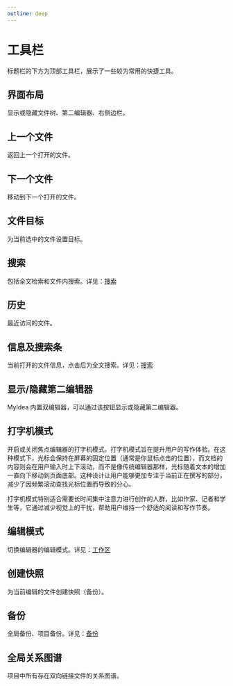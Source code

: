 ```yaml
---
outline: deep
---
```


# 工具栏

标题栏的下方为顶部工具栏，展示了一些较为常用的快捷工具。

## 界面布局

显示或隐藏文件树、第二编辑器、右侧边栏。

## 上一个文件

返回上一个打开的文件。

## 下一个文件

移动到下一个打开的文件。

## 文件目标

为当前选中的文件设置目标。

## 搜索

包括全文检索和文件内搜索。详见：[搜索](../search)

## 历史

最近访问的文件。


## 信息及搜索条

当前打开的文件信息，点击后为全文搜索。详见：[搜索](../search)

## 显示/隐藏第二编辑器

MyIdea 内置双编辑器，可以通过该按钮显示或隐藏第二编辑器。

## 打字机模式

开启或关闭焦点编辑器的打字机模式。打字机模式旨在提升用户的写作体验。在这种模式下，光标会保持在屏幕的固定位置（通常是你鼠标点击的位置），而文档的内容则会在用户输入时上下滚动，而不是像传统编辑器那样，光标随着文本的增加一直向下移动到页面底部。这种设计让用户能够更加专注于当前正在撰写的部分，减少了因频繁滚动查找光标位置而导致的分心。

打字机模式特别适合需要长时间集中注意力进行创作的人群，比如作家、记者和学生等，它通过减少视觉上的干扰，帮助用户维持一个舒适的阅读和写作节奏。

## 编辑模式

切换编辑器的编辑模式。详见：[工作区](../editor/work-area)

## 创建快照

为当前编辑的文件创建快照（备份）。

## 备份

全局备份、项目备份。详见：[备份](../setup/backup)

## 全局关系图谱

项目中所有存在双向链接文件的关系图谱。